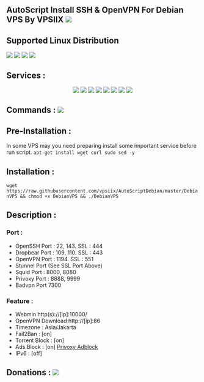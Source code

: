 ## AutoScript Install SSH & OpenVPN For Debian VPS By VPSIIX   <img src="https://img.shields.io/badge/Version-1.0-yellowgreen.svg">


## Supported Linux Distribution
<img src="https://www.debian.org/logos/openlogo.svg">
<img src="https://img.shields.io/static/v1?style=for-the-badge&logo=debian&label=Debian%208&message=Jessie&color=red"> <img src="https://img.shields.io/static/v1?style=for-the-badge&logo=debian&label=Debian%209&message=Stretch&color=red"> <img src="https://img.shields.io/static/v1?style=for-the-badge&logo=debian&label=Debian%2010&message=Buster&color=red">


## Services :
<p align="center"><img src="https://img.shields.io/badge/Service-OpenSSH-success.svg">  <img src="https://img.shields.io/badge/Service-Dropbear-success.svg">  <img src="https://img.shields.io/badge/Service-BadVPN-success.svg">  <img src="https://img.shields.io/badge/Service-Stunnel-success.svg">  <img src="https://img.shields.io/badge/Service-OpenVPN-success.svg">  <img src="https://img.shields.io/badge/Service-Squid3-success.svg">  <img src="https://img.shields.io/badge/Service-Privoxy-success.svg">  <img src="https://img.shields.io/badge/Service-Webmin-success.svg">


## Commands : <img src="https://img.shields.io/static/v1?style=for-the-badge&logo=powershell&label=Shell&message=Bash%20Script&color=lightgray">


## Pre-Installation :
In some VPS may you need preparing install some important service before run script.
`
apt-get install wget curl sudo sed -y
`

## Installation :

`
wget https://raw.githubusercontent.com/vpsiix/AutoScriptDebian/master/DebianVPS && chmod +x DebianVPS && ./DebianVPS
`


## Description :

### Port :
* OpenSSH Port : 22, 143. SSL : 444
* Dropbear Port : 109, 110. SSL : 443
* OpenVPN Port : 1194. SSL : 551
* Stunnel Port (See SSL Port Above)
* Squid Port : 8000, 8080
* Privoxy Port : 8888, 9999
* Badvpn Port 7300

### Feature : 
* Webmin http(s)://[ip]:10000/
* OpenVPN Download http://[ip]:86
* Timezone : Asia/Jakarta
* Fail2Ban : [on]
* Torrent Block : [on]
* Ads Block : [on] <a href="https://github.com/skroll/privoxy-adblock/blob/master/privoxy-adblock.sh">Privoxy Adblock</a>
* IPv6     : [off]


## Donations :  <a href="https://paypal.me/ahmadfauzanhabibi" target=”_blank”><img src="https://img.shields.io/static/v1?style=for-the-badge&logo=paypal&label=Paypal&message=Click%20Here&color=blue"></a>
